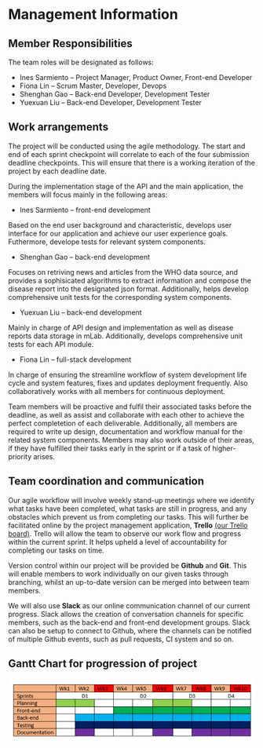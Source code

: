 # Management Information
[//]: # (D1, D4)

## Member	Responsibilities

The team roles will be designated as follows:
*	Ines Sarmiento – Project Manager, Product Owner, Front-end Developer
*	Fiona Lin – Scrum Master, Developer, Devops
*	Shenghan Gao – Back-end Developer, Development Tester
*	Yuexuan Liu – Back-end Developer, Development Tester

## Work	arrangements

The project will be conducted using the agile methodology. The start and end of each sprint checkpoint will correlate to each of the four submission deadline checkpoints. This will ensure that there is a working iteration of the project by each deadline date.

During the implementation stage of the API and the main application, the members will focus mainly in the following areas:

*	Ines Sarmiento – front-end development

Based on the end user background and characteristic, develops user interface for our application and achieve our user experience goals. Futhermore, develope tests for relevant system components.

*	Shenghan Gao – back-end development

Focuses on retriving news and articles from the WHO data source, and provides a sophisicated algorithms to extract information and compose the disease report into the designated json format. Additionally, helps develop comprehensive unit tests for the corresponding system components.

*	Yuexuan Liu – back-end development

Mainly in charge of API design and implementation as well as disease reports data storage in mLab. Additionally, develops comprehensive unit tests for each API module.

*	Fiona Lin – full-stack development

In charge of ensuring the streamline workflow of system development life cycle and system features, fixes and updates deployment frequently. Also collaboratively works with all members for continuous deployment.

Team members will be proactive and fulfil their associated tasks before the deadline, as well as assist and collaborate with each other to achieve the perfect completetion of each deliverable. Additionally, all members are required to write up design, documentation and workflow manual for the related system components. Members may also work outside of their areas, if they have fulfilled their tasks early in the sprint or if a task of higher-priority arises.


## Team coordination and communication

Our agile workflow will involve weekly stand-up meetings where we identify what tasks have been completed, what tasks are still in progress, and any obstacles which prevent us from completing our tasks. This will further be facilitated online by the project management application, **Trello** [(our Trello board)](https://trello.com/b/qjgAoQrL/seng3011). Trello will allow the team to observe our work flow and progress within the current sprint. It helps upheld a level of accountability for completing our tasks on time.

Version control within our project will be provided be **Github** and **Git**. This will enable members to work individually on our given tasks through branching, whilst an up-to-date version can be merged into between team members.

We will also use **Slack** as our online communication channel of our current progress. Slack allows the creation of conversation channels for specific members, such as the back-end and front-end development groups. Slack can also be setup to connect to Github, where the channels can be notified of multiple Github events, such as pull requests, CI system and so on.

## Gantt Chart for progression of project

![Gantt Chart](Gantt.png "Gantt Chart")
